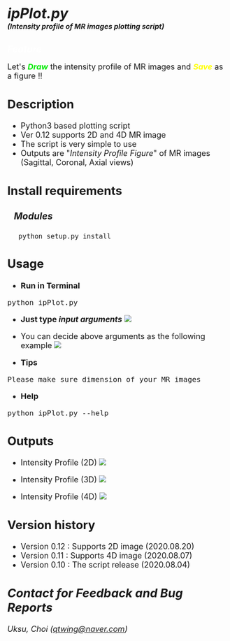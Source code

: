 # <font size=6><br>_**ipPlot.py</br></font> <font size=3>(Intensity profile of MR images plotting script)**_</font>

## <font color=white>_Feature_</font>
<font size=4>Let's <font color=grean><b>_Draw_</b></font> the intensity profile of MR images and <font color=yellow><b>_Save_</b> </font> as a figure !!

## Description
+ Python3 based plotting script
+ Ver 0.12 supports 2D and 4D MR image
+ The script is very simple to use
+ Outputs are "_Intensity Profile Figure_" of MR images (Sagittal, Coronal, Axial views)


## Install requirements
### &nbsp;&nbsp;&nbsp;_Modules_
&nbsp;&nbsp;&nbsp;&nbsp;
```python setup.py install```


## Usage
+ <b>Run in Terminal</b>
```
python ipPlot.py
```
+ <b> Just type _input arguments_</b>
![](assets/README-26458a65.png)

+ You can decide above arguments as the following example
![](assets/README-a8dc16f8.png)

+ <b>Tips</b>
```
Please make sure dimension of your MR images
```



+ <b>Help</b>
```
python ipPlot.py --help
```

## Outputs
+ Intensity Profile (2D)
![](assets/README-347a7e1d.png)

+ Intensity Profile (3D)
![](assets/README-758894fc.png)

+ Intensity Profile (4D)
![](assets/README-1a75415a.png)

## Version history
+ Version 0.12 : Supports 2D image (2020.08.20)
+ Version 0.11 : Supports 4D image (2020.08.07)
+ Version 0.10 : The script release (2020.08.04)

## _Contact for Feedback and Bug Reports_
_Uksu, Choi (qtwing@naver.com)_
